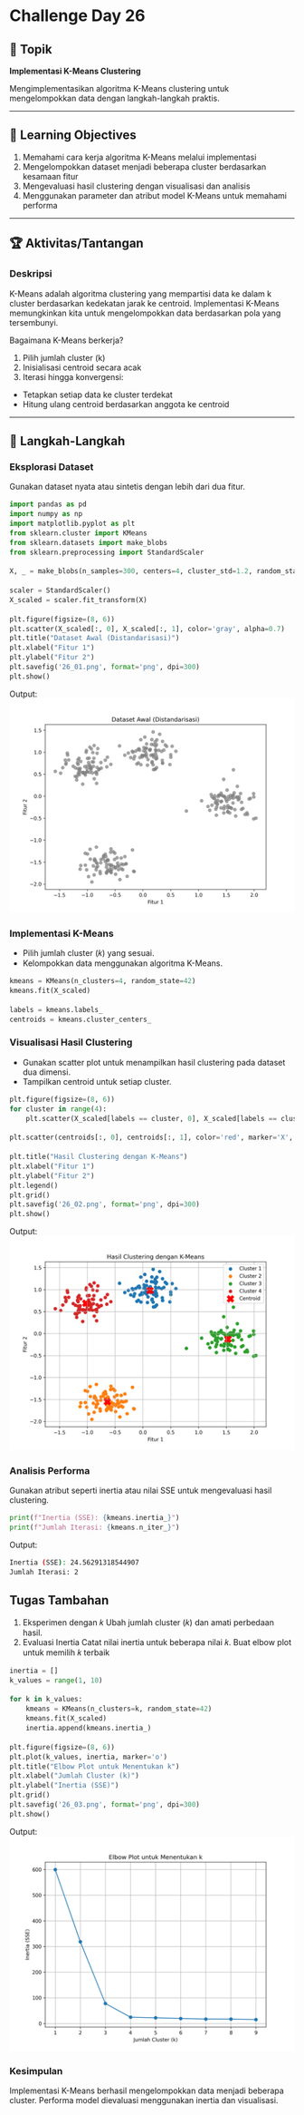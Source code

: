 # Challenge Day 26

## 📝 Topik
**Implementasi K-Means Clustering**

Mengimplementasikan algoritma K-Means clustering untuk mengelompokkan data dengan langkah-langkah praktis.

---

## 🎯 Learning Objectives
1. Memahami cara kerja algoritma K-Means melalui implementasi
2. Mengelompokkan dataset menjadi beberapa cluster berdasarkan kesamaan fitur
3. Mengevaluasi hasil clustering dengan visualisasi dan analisis
4. Menggunakan parameter dan atribut model K-Means untuk memahami performa

---

## 🏆 Aktivitas/Tantangan

### Deskripsi
K-Means adalah algoritma clustering yang mempartisi data ke dalam k cluster berdasarkan kedekatan jarak ke centroid. Implementasi K-Means memungkinkan kita untuk mengelompokkan data berdasarkan pola yang tersembunyi.

Bagaimana K-Means berkerja?

1. Pilih jumlah cluster (k)
2. Inisialisasi centroid secara acak
3. Iterasi hingga konvergensi:
- Tetapkan setiap data ke cluster terdekat
- Hitung ulang centroid berdasarkan anggota ke centroid


---
## 🚀 Langkah-Langkah

### Eksplorasi Dataset
Gunakan dataset nyata atau sintetis dengan lebih dari dua fitur.
```python
import pandas as pd
import numpy as np
import matplotlib.pyplot as plt
from sklearn.cluster import KMeans
from sklearn.datasets import make_blobs
from sklearn.preprocessing import StandardScaler

X, _ = make_blobs(n_samples=300, centers=4, cluster_std=1.2, random_state=42)

scaler = StandardScaler()
X_scaled = scaler.fit_transform(X)

plt.figure(figsize=(8, 6))
plt.scatter(X_scaled[:, 0], X_scaled[:, 1], color='gray', alpha=0.7)
plt.title("Dataset Awal (Distandarisasi)")
plt.xlabel("Fitur 1")
plt.ylabel("Fitur 2")
plt.savefig('26_01.png', format='png', dpi=300)
plt.show()
```
Output:
<img src="https://github.com/rohmanurnr/100-Days-of-Python-ML-AI/blob/main/Day%20026/26_01.png" width=”500”>

### Implementasi K-Means
- Pilih jumlah cluster (𝑘) yang sesuai.
- Kelompokkan data menggunakan algoritma K-Means.
```python
kmeans = KMeans(n_clusters=4, random_state=42)
kmeans.fit(X_scaled)

labels = kmeans.labels_
centroids = kmeans.cluster_centers_
```

### Visualisasi Hasil Clustering
- Gunakan scatter plot untuk menampilkan hasil clustering pada dataset dua dimensi.
- Tampilkan centroid untuk setiap cluster.
```python
plt.figure(figsize=(8, 6))
for cluster in range(4):
    plt.scatter(X_scaled[labels == cluster, 0], X_scaled[labels == cluster, 1], label=f'Cluster {cluster + 1}')

plt.scatter(centroids[:, 0], centroids[:, 1], color='red', marker='X', s=200, label='Centroid')

plt.title("Hasil Clustering dengan K-Means")
plt.xlabel("Fitur 1")
plt.ylabel("Fitur 2")
plt.legend()
plt.grid()
plt.savefig('26_02.png', format='png', dpi=300)
plt.show()
```
Output:
<img src="https://github.com/rohmanurnr/100-Days-of-Python-ML-AI/blob/main/Day%20026/26_02.png" width=”500”>

### Analisis Performa
Gunakan atribut seperti inertia atau nilai SSE untuk mengevaluasi hasil clustering.
```python
print(f"Inertia (SSE): {kmeans.inertia_}")
print(f"Jumlah Iterasi: {kmeans.n_iter_}")
```
Output:
```bash
Inertia (SSE): 24.56291318544907
Jumlah Iterasi: 2
```

## Tugas Tambahan
1. Eksperimen dengan 𝑘
Ubah jumlah cluster (𝑘) dan amati perbedaan hasil.
2. Evaluasi Inertia
Catat nilai inertia untuk beberapa nilai 𝑘. Buat elbow plot untuk memilih 
𝑘 terbaik
```python
inertia = []
k_values = range(1, 10)

for k in k_values:
    kmeans = KMeans(n_clusters=k, random_state=42)
    kmeans.fit(X_scaled)
    inertia.append(kmeans.inertia_)

plt.figure(figsize=(8, 6))
plt.plot(k_values, inertia, marker='o')
plt.title("Elbow Plot untuk Menentukan k")
plt.xlabel("Jumlah Cluster (k)")
plt.ylabel("Inertia (SSE)")
plt.grid()
plt.savefig('26_03.png', format='png', dpi=300)
plt.show()
```
Output:
<img src="https://github.com/rohmanurnr/100-Days-of-Python-ML-AI/blob/main/Day%20026/26_03.png" width=”500”>


### Kesimpulan 
Implementasi K-Means berhasil mengelompokkan data menjadi beberapa cluster. Performa model dievaluasi menggunakan inertia dan visualisasi.
